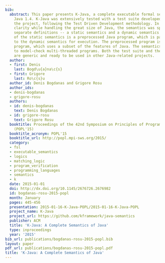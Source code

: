 ```yaml
---
bib:
  abstract: This paper presents K-Java, a complete executable formal semantics of
    Java 1.4. K-Java was extensively tested with a test suite developed alongside
    the project, following the Test Driven Development methodology. In order to maintain
    clarity while handling the great size of Java, the semantics was split into two
    separate definitions -- a static semantics and a dynamic semantics. The output
    of the static semantics is a preprocessed Java program, which is passed as input
    to the dynamic semantics for execution. The preprocessed program is a valid Java
    program, which uses a subset of the features of Java. The semantics is applied
    to model-check multi-threaded programs. Both the test suite and the static semantics
    are generic and ready to be used in other Java-related projects.
  author:
  - first: Denis
    last: Bogd\u{a}na\c{s}
  - first: Grigore
    last: Ro\c{s}u
  author_id: Denis Bogdanas and Grigore Rosu
  author_ids:
  - denis-bogdanas
  - grigore-rosu
  authors:
  - id: denis-bogdanas
    text: Denis Bogdanas
  - id: grigore-rosu
    text: Grigore Rosu
  booktitle: Proceedings of the 42nd Symposium on Principles of Programming Languages
    (POPL'15)
  booktitle_acronym: POPL'15
  booktitle_url: http://popl.mpi-sws.org/2015/
  category:
  - fsl
  - executable_semantics
  - logics
  - matching_logic
  - program_verification
  - programming_languages
  - semantics
  - k
  date: 2015-01-01
  doi: http://dx.doi.org/10.1145/2676726.2676982
  id: bogdanas-rosu-2015-popl
  month: January
  pages: 445-456
  presentation: 2015-01-16-K-Java-POPL/2015-01-16-K-Java-POPL
  project_name: K-Java
  project_url: https://github.com/kframework/java-semantics
  publisher: ACM
  title: 'K-Java: A Complete Semantics of Java'
  type: inproceedings
  year: '2015'
bib_url: publications/bogdanas-rosu-2015-popl.bib
layout: paper
pdf_url: publications/bogdanas-rosu-2015-popl.pdf
title: 'K-Java: A Complete Semantics of Java'
---
```

